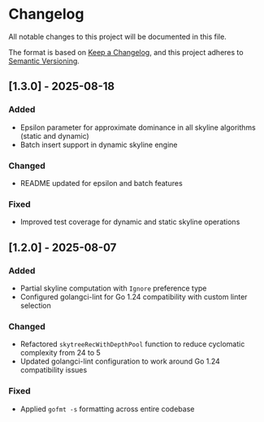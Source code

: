 # Changelog

All notable changes to this project will be documented in this file.

The format is based on [Keep a Changelog](https://keepachangelog.com/en/1.0.0/),
and this project adheres to [Semantic Versioning](https://semver.org/spec/v2.0.0.html).

## [1.3.0] - 2025-08-18

### Added
- Epsilon parameter for approximate dominance in all skyline algorithms (static and dynamic)
- Batch insert support in dynamic skyline engine

### Changed
- README updated for epsilon and batch features

### Fixed
- Improved test coverage for dynamic and static skyline operations

## [1.2.0] - 2025-08-07

### Added
- Partial skyline computation with `Ignore` preference type
- Configured golangci-lint for Go 1.24 compatibility with custom linter selection

### Changed
- Refactored `skytreeRecWithDepthPool` function to reduce cyclomatic complexity from 24 to 5
- Updated golangci-lint configuration to work around Go 1.24 compatibility issues

### Fixed
- Applied `gofmt -s` formatting across entire codebase
